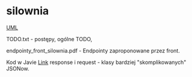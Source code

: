 # silownia
[UML](https://github.com/MaksymSz/silownia/blob/7019365c0e25292b09692fc1e6d76f3ca9007113/src/main/UML.png)

TODO.txt - postępy, ogólne TODO,

endpointy_front_silownia.pdf - Endpointy zaproponowane przez front.

Kod w Javie [Link](https://github.com/MaksymSz/silownia/tree/main/src/main/java)
response i request - klasy bardziej "skomplikowanych" JSONow.
